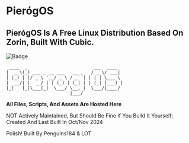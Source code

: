# PierógOS
## PierógOS Is A Free Linux Distribution Based On Zorin, Built With Cubic.
![Badge](https://github.com/user-attachments/assets/3667a3f2-460c-49d0-8228-09cacd7ed89e)

```
 ____  _                         ___  ____  
|  _ \(_) ___ _ __ ___   __ _   / _ \/ ___| 
| |_) | |/ _ \ '__/ _ \ / _` | | | | \___ \ 
|  __/| |  __/ | | (_) | (_| | | |_| |___) |
|_|   |_|\___|_|  \___/ \__, |  \___/|____/ 
                        |___/ 
```

**All Files, Scripts, And Assets Are Hosted Here**

NOT Actively Maintained, But Should Be Fine If You Build It Yourself; Created And Last Built In Oct/Nov 2024

Polish!
Built By Penguins184 & LOT
